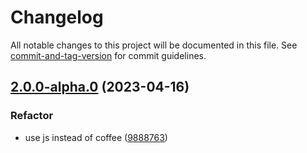 # Changelog

All notable changes to this project will be documented in this file. See [commit-and-tag-version](https://github.com/absolute-version/commit-and-tag-version) for commit guidelines.

## [2.0.0-alpha.0](https://github.com/snowyu/abstract-error.js/compare/v1.0.2...v2.0.0-alpha.0) (2023-04-16)


### Refactor

* use js instead of coffee ([9888763](https://github.com/snowyu/abstract-error.js/commit/9888763c15b862580aa757bd8cb63b896bc27f9e))
